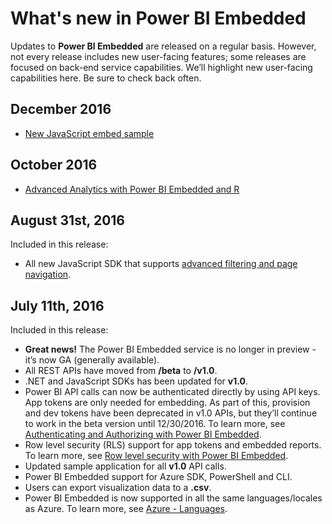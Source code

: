 <properties
    pageTitle="What's new in Power BI Embedded"
    description="Get the latest info on what's new in Power BI Embedded"
    services="power-bi-embedded"
    documentationcenter=""
    author="guyinacube"
    manager="erikre"
    editor=""
    tags="" />
<tags
    ms.assetid="2794ae98-b9a7-45df-b6e1-962a395b91fa"
    ms.service="power-bi-embedded"
    ms.devlang="NA"
    ms.topic="article"
    ms.tgt_pltfrm="NA"
    ms.workload="powerbi"
    ms.date="01/06/2017"
    wacn.date=""
    ms.author="asaxton" />

# What's new in Power BI Embedded
Updates to **Power BI Embedded** are released on a regular basis. However, not every release includes new user-facing features; some releases are focused on back-end service capabilities. We’ll highlight new user-facing capabilities here. Be sure to check back often.

## December 2016

- [New JavaScript embed sample](https://microsoft.github.io/PowerBI-JavaScript/demo/)

## October 2016

- [Advanced Analytics with Power BI Embedded and R](https://powerbi.microsoft.com/blog/r-in-pbie/)

## August 31st, 2016
Included in this release:

- All new JavaScript SDK that supports [advanced filtering and page navigation](/documentation/articles/power-bi-embedded-interact-with-reports/).

## July 11th, 2016
Included in this release:

- **Great news!** The Power BI Embedded service is no longer in preview - it’s now GA (generally available).  
- All REST APIs have moved from **/beta** to **/v1.0**.
- .NET and JavaScript SDKs has been updated for **v1.0**.
- Power BI API calls can now be authenticated directly by using API keys. App tokens are only needed for embedding. As part of this, provision and dev tokens have been deprecated in v1.0 APIs, but they’ll continue to work in the beta version until 12/30/2016. To learn more, see [Authenticating and Authorizing with Power BI Embedded](/documentation/articles/power-bi-embedded-app-token-flow/).
- Row level security (RLS) support for app tokens and embedded reports. To learn more, see [Row level security with Power BI Embedded](/documentation/articles/power-bi-embedded-rls/).
- Updated sample application for all **v1.0** API calls.
- Power BI Embedded support for Azure SDK, PowerShell and CLI.
- Users can export visualization data to a **.csv**.
- Power BI Embedded is now supported in all the same languages/locales as Azure. To learn more, see  [Azure - Languages](http://social.technet.microsoft.com/wiki/contents/articles/4234.windows-azure-extent-of-localization.aspx).

